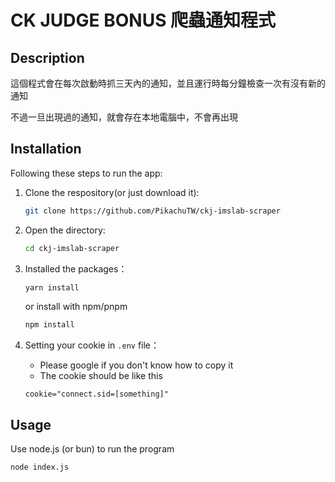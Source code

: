 # CK JUDGE BONUS 爬蟲通知程式

## Description

這個程式會在每次啟動時抓三天內的通知，並且運行時每分鐘檢查一次有沒有新的通知

不過一旦出現過的通知，就會存在本地電腦中，不會再出現

## Installation

Following these steps to run the app:

1. Clone the respository(or just download it):

    ```sh
    git clone https://github.com/PikachuTW/ckj-imslab-scraper
    ```

2. Open the directory:

    ```sh
    cd ckj-imslab-scraper
    ```

3. Installed the packages：

    ```sh
    yarn install
    ```

    or install with npm/pnpm

    ```sh
    npm install
    ```

4. Setting your cookie in `.env` file：
    - Please google if you don't know how to copy it
    - The cookie should be like this

    ```env
    cookie="connect.sid=[something]"
    ```

## Usage

Use node.js (or bun) to run the program

```sh
node index.js
```
